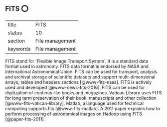 ## FITS :o:


|          |                 |
| -------- | --------------- |
| title    | FITS            | 
| status   | 10              |
| section  | File management |
| keywords | File management |



FITS stand for 'Flexible Image Transport System'. It is a standard
data format used in astronomy. FITS data format is endorsed by NASA
and International Astronomical Union. FITS can be used for transport,
analysis and archival storage of scientific datasets and support
multi-dimensional arrays, tables and headers
sections [@www-fits-nasa].  FITS is actively used and
developed [@www-news-fits-2016].  FITS can be used for
digitization of contents like books and magazines. Vatican Library
uses FITS for long term preservation of their book, manuscripts and
other collection [@www-fits-vatican-library]. Matlab, a language
used for technical computing supports fits [@www-fits-matlab]. A
2011 paper explains how to perform processing of astronomical images
on Hadoop using FITS [@paper-fits-2011].



